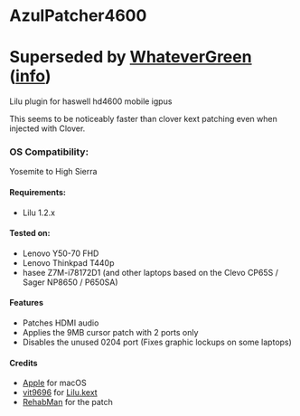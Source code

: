 AzulPatcher4600
===================

# Superseded by [WhateverGreen](https://github.com/acidanthera/WhateverGreen) ([info](https://github.com/acidanthera/WhateverGreen/blob/master/Manual/FAQ.Intel.md))

Lilu plugin for haswell hd4600 mobile igpus  

This seems to be noticeably faster than clover kext patching even when injected with Clover.

### OS Compatibility:
Yosemite to High Sierra

#### Requirements:
- Lilu 1.2.x

#### Tested on:
- Lenovo Y50-70 FHD
- Lenovo Thinkpad T440p
- hasee Z7M-i78172D1 (and other laptops based on the Clevo CP65S / Sager NP8650 / P650SA)

#### Features
- Patches HDMI audio
- Applies the 9MB cursor patch with 2 ports only
- Disables the unused 0204 port (Fixes graphic lockups on some laptops)

#### Credits
- [Apple](https://www.apple.com) for macOS  
- [vit9696](https://github.com/vit9696) for [Lilu.kext](https://github.com/vit9696/Lilu)
- [RehabMan](https://github.com/RehabMan) for the patch
